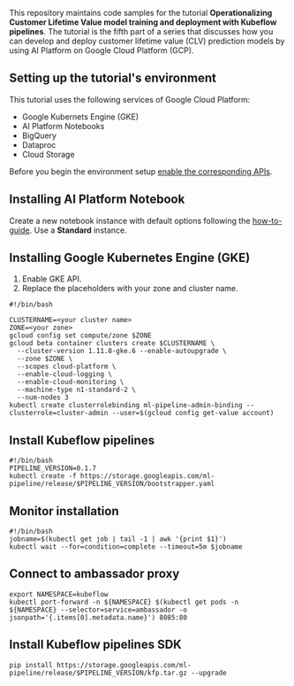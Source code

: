 This repository maintains code samples for the tutorial **Operationalizing Customer Lifetime Value model training and deployment with Kubeflow pipelines**. The tutorial is the fifth part of a series that discusses how you can develop and deploy customer lifetime value (CLV) prediction models by using AI Platform on Google Cloud Platform (GCP).


## Setting up the tutorial's environment
This tutorial uses the following services of Google Cloud Platform:
- Google Kubernets Engine (GKE)
- AI Platform Notebooks
- BigQuery
- Dataproc
- Cloud Storage

Before you begin the environment setup [enable the corresponding APIs](https://cloud.google.com/apis/docs/enable-disable-apis).

## Installing AI Platform Notebook
Create a new notebook instance with default options following the [how-to-guide](https://cloud.google.com/ml-engine/docs/notebooks/create-new). Use a **Standard** instance.

## Installing Google Kubernetes Engine (GKE)
1. Enable GKE API.
2. Replace the placeholders with your zone and cluster name.
```
#!/bin/bash
  
CLUSTERNAME=<your cluster name>
ZONE=<your zone>
gcloud config set compute/zone $ZONE
gcloud beta container clusters create $CLUSTERNAME \
  --cluster-version 1.11.8-gke.6 --enable-autoupgrade \
  --zone $ZONE \
  --scopes cloud-platform \
  --enable-cloud-logging \
  --enable-cloud-monitoring \
  --machine-type n1-standard-2 \
  --num-nodes 3
kubectl create clusterrolebinding ml-pipeline-admin-binding --clusterrole=cluster-admin --user=$(gcloud config get-value account)
```

## Install Kubeflow pipelines
```
#!/bin/bash
PIPELINE_VERSION=0.1.7
kubectl create -f https://storage.googleapis.com/ml-pipeline/release/$PIPELINE_VERSION/bootstrapper.yaml
```
## Monitor installation
```
#!/bin/bash
jobname=$(kubectl get job | tail -1 | awk '{print $1}')
kubectl wait --for=condition=complete --timeout=5m $jobname
```

## Connect to ambassador proxy
```
export NAMESPACE=kubeflow
kubectl port-forward -n ${NAMESPACE} $(kubectl get pods -n ${NAMESPACE} --selector=service=ambassador -o jsonpath='{.items[0].metadata.name}') 8085:80
```

## Install Kubeflow pipelines SDK
```
pip install https://storage.googleapis.com/ml-pipeline/release/$PIPELINE_VERSION/kfp.tar.gz --upgrade
```
